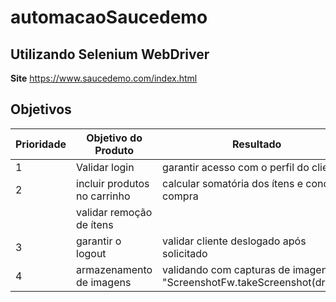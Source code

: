 # automacaoSaucedemo

## Utilizando Selenium WebDriver
**Site**  https://www.saucedemo.com/index.html

## Objetivos
| Prioridade |Objetivo do Produto           | Resultado                                                              |
|------------|------------------------------|------------------------------------------------------------------------|
|     1      |Validar login                 |garantir acesso com o perfil do cliente                                 |
|     2      |incluir produtos no carrinho  |calcular somatória dos ítens e concluir compra                          |
|            |validar remoção de ítens      |                                                                        |
|     3      |garantir o logout             |validar cliente deslogado após solicitado                               |
|     4      |armazenamento de imagens      |validando com capturas de imagens "ScreenshotFw.takeScreenshot(driver)" |
